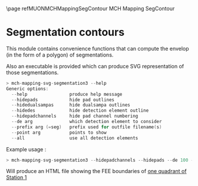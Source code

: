 \page refMUONMCHMappingSegContour MCH Mapping SegContour

# Segmentation contours

This module contains convenience functions that can compute the
 envelop (in the form of a polygon) of segmentations.
 
Also an executable is provided which can produce SVG representation
 of those segmentations.
 
```c++
> mch-mapping-svg-segmentation3 --help
Generic options:
  --help                produce help message
  --hidepads            hide pad outlines
  --hidedualsampas      hide dualsampa outlines
  --hidedes             hide detection element outline
  --hidepadchannels     hide pad channel numbering
  --de arg              which detection element to consider
  --prefix arg (=seg)   prefix used for outfile filename(s)
  --point arg           points to show
  --all                 use all detection elements
```

Example usage :

```c++
> mch-mapping-svg-segmentation3 --hidepadchannels --hidepads --de 100 --prefix chamber1
```

Will produce an HTML file showing the FEE boundaries of [one quadrant of Station 1](chamber1-100-B.html)


